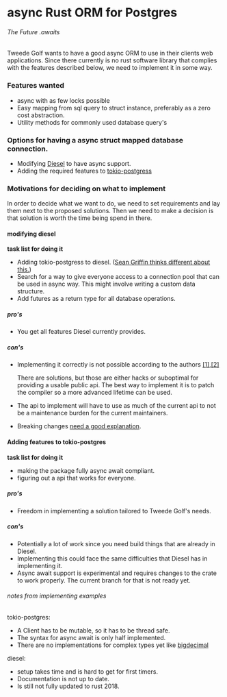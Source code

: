 # async Rust ORM for Postgres
###### The Future .awaits

Tweede Golf wants to have a good async ORM to use in their clients web applications.
Since there currently is no rust software library that complies with the features described below, we need to implement it in some way.

### Features wanted
* async with as few locks possible
* Easy mapping from sql query to struct instance, preferably as a zero cost abstraction.
* Utility methods for commonly used database query's

### Options for having a async struct mapped database connection.
* Modifying [Diesel](diesel.rs) to have async support.
* Adding the required features to [tokio-postgress](https://github.com/sfackler/rust-postgres)


### Motivations for deciding on what to implement
In order to decide what we want to do, we need to set requirements and lay them next to the proposed solutions.
Then we need to make a decision is that solution is worth the time being spend in there. 

#### modifying diesel

**task list for doing it**
* Adding tokio-postgress to diesel. ([Sean Griffin thinks different about this.](https://github.com/diesel-rs/diesel/issues/2084#issuecomment-512983289))
* Search for a way to give everyone access to a connection pool that can be used in async way. This might involve writing a custom data structure.
* Add futures as a return type for all database operations.

##### pro's
* You get all features Diesel currently provides.

##### con's
* Implementing it correctly is not possible according to the authors [[1]](https://github.com/diesel-rs/diesel/issues/2084),[[2]](https://github.com/diesel-rs/diesel/issues/399#issuecomment-518422793)

    There are solutions, but those are either hacks or suboptimal for providing a usable public api. The best way to implement it is to patch the compiler so a more advanced lifetime can be used.
* The api to implement will have to use as much of the current api to not be a maintenance burden for the current maintainers.
* Breaking changes [need a good explanation](https://discourse.diesel.rs/t/diesel-2-0-what-goes-here/11).

#### Adding features to tokio-postgres

**task list for doing it**
* making the package fully async await compliant.
* figuring out a api that works for everyone.

##### pro's
* Freedom in implementing a solution tailored to Tweede Golf's needs.


##### con's
* Potentially a lot of work since you need build things that are already in Diesel.
* Implementing this could face the same difficulties that Diesel has in implementing it.
* Async await support is experimental and requires changes to the crate to work properly. The current branch for that is not ready yet.

###### notes from implementing examples
tokio-postgres:
* A Client has to be mutable, so it has to be thread safe.
* The syntax for async await is only half implemented.
* There are no implementations for complex types yet like [bigdecimal](https://github.com/sfackler/rust-postgres/issues/307)

diesel:
* setup takes time and is hard to get for first timers.
* Documentation is not up to date.
* Is still not fully updated to rust 2018.